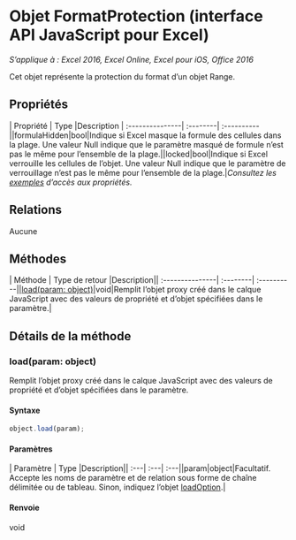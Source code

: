 # Objet FormatProtection (interface API JavaScript pour Excel)

_S’applique à : Excel 2016, Excel Online, Excel pour iOS, Office 2016_

Cet objet représente la protection du format d’un objet Range.

## Propriétés

| Propriété	   | Type	|Description
| :---------------| :--------| :----------||formulaHidden|bool|Indique si Excel masque la formule des cellules dans la plage. Une valeur Null indique que le paramètre masqué de formule n’est pas le même pour l’ensemble de la plage.||locked|bool|Indique si Excel verrouille les cellules de l’objet. Une valeur Null indique que le paramètre de verrouillage n’est pas le même pour l’ensemble de la plage.|_Consultez les [exemples](#property-access-examples) d’accès aux propriétés._

## Relations
Aucune


## Méthodes

| Méthode		   | Type de retour	|Description|| :---------------| :--------| :----------||[load(param: object)](#loadparam-object)|void|Remplit l’objet proxy créé dans le calque JavaScript avec des valeurs de propriété et d’objet spécifiées dans le paramètre.|

## Détails de la méthode


### load(param: object)
Remplit l’objet proxy créé dans le calque JavaScript avec des valeurs de propriété et d’objet spécifiées dans le paramètre.

#### Syntaxe
```js
object.load(param);
```

#### Paramètres
| Paramètre	   | Type	|Description|| :---| :---| :---||param|object|Facultatif. Accepte les noms de paramètre et de relation sous forme de chaîne délimitée ou de tableau. Sinon, indiquez l’objet [loadOption](loadoption.md).|

#### Renvoie
void

